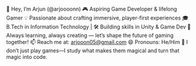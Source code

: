 👋 Hey, I’m Arjun (@arjoooonn)
🎮 Aspiring Game Developer & lifelong Gamer
💡 Passionate about crafting immersive, player-first experiences
🎓 B.Tech in Information Technology | 🛠️ Building skills in Unity & Game Dev
🚀 Always learning, always creating — let’s shape the future of gaming together!
📫 Reach me at: arjooon05@gmail.com
😄 Pronouns: He/Him
🌌 I don’t just play games—I study what makes them magical and turn that magic into code.
